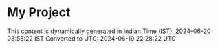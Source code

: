 # My Project

This content is dynamically generated in Indian Time (IST): 2024-06-20 03:58:22 IST
Converted to UTC: 2024-06-19 22:28:22 UTC
